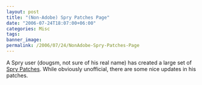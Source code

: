 ```yaml
---
layout: post
title: "(Non-Adobe) Spry Patches Page"
date: "2006-07-24T18:07:00+06:00"
categories: Misc 
tags: 
banner_image: 
permalink: /2006/07/24/NonAdobe-Spry-Patches-Page
---
```


A Spry user (dougsm, not sure of his real name) has created a large set of <a href="http://www.bigdoug.com/SpryPatches/">Spry Patches</a>. While obviously unofficial, there are some nice updates in his  patches.